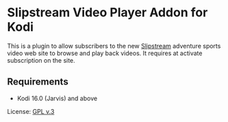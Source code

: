 # Slipstream Video Player Addon for Kodi

This is a plugin to allow subscribers to the new [Slipstream](http://watchslipstream.com) adventure sports video web site
to browse and play back videos. It requires at activate subscription on the site.


## Requirements
* Kodi 16.0 (Jarvis) and above

License: [GPL v.3](http://www.gnu.org/copyleft/gpl.html)
